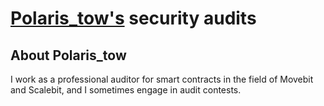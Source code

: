 
# [Polaris_tow's](https://github.com/Polaristow) security audits
## About Polaris_tow
I work as a professional auditor for smart contracts in the field of Movebit and Scalebit, and I sometimes engage in audit contests.


